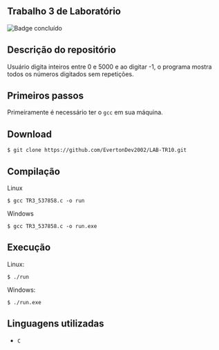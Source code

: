 ## Trabalho 3 de Laboratório
![Badge concluído](http://img.shields.io/static/v1?label=STATUS&message=CONCLUÍDO&color=GREEN&style=for-the-badge)

## Descrição do repositório
Usuário digita inteiros entre 0 e 5000 e ao digitar -1, o programa mostra todos os números digitados sem repetições.

## Primeiros passos
Primeiramente é necessário ter o `gcc` em sua máquina.

## Download
```
$ git clone https://github.com/EvertonDev2002/LAB-TR10.git 
```

## Compilação
Linux
```
$ gcc TR3_537858.c -o run
```
Windows
```
$ gcc TR3_537858.c -o run.exe
```

## Execução
Linux:
```
$ ./run
```

Windows:
```
$ ./run.exe
```

## Linguagens utilizadas
- `C`